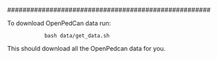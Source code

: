 #####################################################

To download OpenPedCan data run:
  

                bash data/get_data.sh

This should download all the OpenPedcan data for you.



